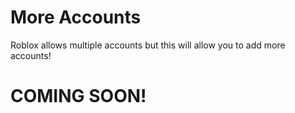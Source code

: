 # More Accounts
Roblox allows multiple accounts but this will allow you to add more accounts!

# COMING SOON!